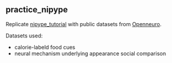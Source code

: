 ## **practice_nipype**

Replicate [nipype_tutorial](https://miykael.github.io/nipype_tutorial/) with public datasets from [Openneuro](https://openneuro.org).

Datasets used:
- calorie-labeld food cues
- neural mechanism underlying appearance social comparison 


